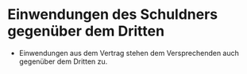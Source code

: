 # Einwendungen des Schuldners gegenüber dem Dritten

- Einwendungen aus dem Vertrag stehen dem Versprechenden auch gegenüber dem Dritten zu.

